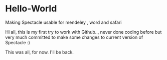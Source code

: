 # Hello-World
Making Spectacle usable for mendeley , word and safari

Hi all, this is my first try to work with Github.., never done coding before but very much committed to make some changes to current version of Spectacle :) 

This was all, for now. I'll be back. 
